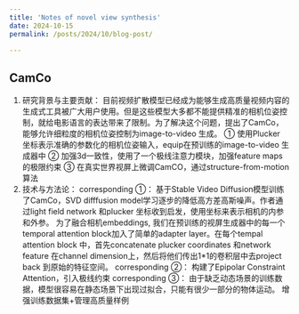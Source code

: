 ```yaml
---
title: 'Notes of novel view synthesis'
date: 2024-10-15
permalink: /posts/2024/10/blog-post/

---
```


CamCo 
------
1. 研究背景与主要贡献：
目前视频扩散模型已经成为能够生成高质量视频内容的生成式工具被广大用户使用。但是这些模型大多都不能提供精准的相机位姿控制，就给电影语言的表达带来了限制。为了解决这个问题，提出了CamCo，能够允许细粒度的相机位姿控制为image-to-video 生成。
① 使用Plucker 坐标表示准确的参数化的相机位姿输入，equip在预训练的image-to-video 生成器中
② 加强3d一致性，使用了一个极线注意力模块，加强feature maps的极限约束
③ 在真实世界视屏上微调CamCO，通过structure-from-motion算法
2. 技术与方法论：
corresponding ①：
基于Stable Video Diffusion模型训练了CamCo，SVD difffusion model学习逐步的降低高方差高斯噪声。作者通过light field network 和plucker 坐标收到启发，使用坐标来表示相机的内参和外参。
为了融合相机embeddings, 我们在预训练的视屏生成器中的每一个temporal attention block加入了简单的adapter layer。在每个tempal attention block 中，首先concatenate plucker coordinates 和network feature 在channel dimension上，然后将他们传出1*1的卷积层中去project  back 到原始的特征空间。
corresponding ②：
构建了Epipolar Constraint Attention，引入极线约束
corresponding ③：
由于缺乏动态场景的训练数据，模型很容易在静态场景下出现过拟合，只能有很少一部分的物体运动。
增强训练数据集+管理高质量样例
